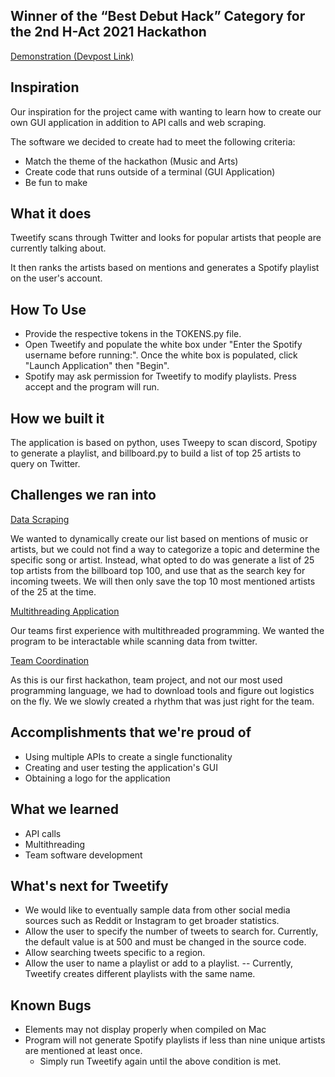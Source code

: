 ## Winner of the “Best Debut Hack” Category for the 2nd H-Act 2021 Hackathon

[Demonstration (Devpost Link)](devpost.com/software/tweetify-bocpdm)

## Inspiration
Our inspiration for the project came with wanting to learn how to create our own GUI application in addition to API calls and web scraping.

The software we decided to create had to meet the following criteria:
- Match the theme of the hackathon (Music and Arts)
- Create code that runs outside of a terminal (GUI Application)
- Be fun to make

## What it does
Tweetify scans through Twitter and looks for popular artists that people are currently talking about.

It then ranks the artists based on mentions and generates a Spotify playlist on the user's account.


## How To Use
- Provide the respective tokens in the TOKENS.py file.
- Open Tweetify and populate the white box under "Enter the Spotify username before running:". Once the white box is populated, click "Launch Application" then "Begin".
- Spotify may ask permission for Tweetify to modify playlists. Press accept and the program will run.

## How we built it
The application is based on python, uses Tweepy to scan discord, Spotipy to generate a playlist, and billboard.py to build a list of top 25 artists to query on Twitter.

## Challenges we ran into
<ins>Data Scraping</ins>

We wanted to dynamically create our list based on mentions of music or artists, but we could not find a way to categorize a topic and determine the specific song or artist. Instead, what opted to do was generate a list of 25 top artists from the billboard top 100, and use that as the search key for incoming tweets. We will then only save the top 10 most mentioned artists of the 25 at the time.

<ins>Multithreading Application</ins>

Our teams first experience with multithreaded programming. We wanted the program to be interactable while scanning data from twitter.

<ins> Team Coordination</ins>

As this is our first hackathon, team project, and not our most used programming language, we had to download tools and figure out logistics on the fly. We we slowly created a rhythm that was just right for the team.

## Accomplishments that we're proud of
- Using multiple APIs to create a single functionality
- Creating and user testing the application's GUI
- Obtaining a logo for the application

## What we learned
- API calls
- Multithreading
- Team software development

## What's next for Tweetify
- We would like to eventually sample data from other social media sources such as Reddit or Instagram to get broader statistics.
- Allow the user to specify the number of tweets to search for. Currently, the default value is at 500 and must be changed in the source code.
- Allow searching tweets specific to a region.
- Allow the user to name a playlist or add to a playlist.
-- Currently, Tweetify creates different playlists with the same name.

## Known Bugs
- Elements may not display properly when compiled on Mac
- Program will not generate Spotify playlists if less than nine unique artists are mentioned at least once.
  - Simply run Tweetify again until the above condition is met.
